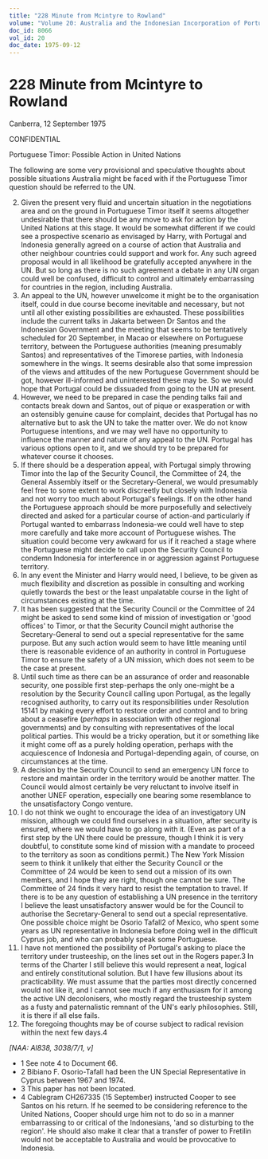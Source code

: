 ```yaml
---
title: "228 Minute from Mcintyre to Rowland"
volume: "Volume 20: Australia and the Indonesian Incorporation of Portuguese Timor, 1974-1976"
doc_id: 8066
vol_id: 20
doc_date: 1975-09-12
---
```


# 228 Minute from Mcintyre to Rowland

Canberra, 12 September 1975

CONFIDENTIAL

Portuguese Timor: Possible Action in United Nations

The following are some very provisional and speculative thoughts about possible situations Australia might be faced with if the Portuguese Timor question should be referred to the UN.

  2. Given the present very fluid and uncertain situation in the negotiations area and on the ground in Portuguese Timor itself it seems altogether undesirable that there should be any move to ask for action by the United Nations at this stage. It would be somewhat different if we could see a prospective scenario as envisaged by Harry, with Portugal and Indonesia generally agreed on a course of action that Australia and other neighbour countries could support and work for. Any such agreed proposal would in all likelihood be gratefully accepted anywhere in the UN. But so long as there is no such agreement a debate in any UN organ could well be confused, difficult to control and ultimately embarrassing for countries in the region, including Australia.
  3. An appeal to the UN, however unwelcome it might be to the organisation itself, could in due course become inevitable and necessary, but not until all other existing possibilities are exhausted. These possibilities include the current talks in Jakarta between Dr Santos and the Indonesian Government and the meeting that seems to be tentatively scheduled for 20 September, in Macao or elsewhere on Portuguese territory, between the Portuguese authorities (meaning presumably Santos) and representatives of the Timorese parties, with Indonesia somewhere in the wings. It seems desirable also that some impression of the views and attitudes of the new Portuguese Government should be got, however ill-informed and uninterested these may be. So we would hope that Portugal could be dissuaded from going to the UN at present.
  4. However, we need to be prepared in case the pending talks fail and contacts break down and Santos, out of pique or exasperation or with an ostensibly genuine cause for complaint, decides that Portugal has no alternative but to ask the UN to take the matter over. We do not know Portuguese intentions, and we may well have no opportunity to influence the manner and nature of any appeal to the UN. Portugal has various options open to it, and we should try to be prepared for whatever course it chooses.
  5. If there should be a desperation appeal, with Portugal simply throwing Timor into the lap of the Security Council, the Committee of 24, the General Assembly itself or the Secretary-General, we would presumably feel free to some extent to work discreetly but closely with Indonesia and not worry too much about Portugal's feelings. If on the other hand the Portuguese approach should be more purposefully and selectively directed and asked for a particular course of action-and particularly if Portugal wanted to embarrass Indonesia-we could well have to step more carefully and take more account of Portuguese wishes. The situation could become very awkward for us if it reached a stage where the Portuguese might decide to call upon the Security Council to condemn Indonesia for interference in or aggression against Portuguese territory.
  6. In any event the Minister and Harry would need, I believe, to be given as much flexibility and discretion as possible in consulting and working quietly towards the best or the least unpalatable course in the light of circumstances existing at the time.
  7. It has been suggested that the Security Council or the Committee of 24 might be asked to send some kind of mission of investigation or 'good offices' to Timor, or that the Security Council might authorise the Secretary-General to send out a special representative for the same purpose. But any such action would seem to have little meaning until there is reasonable evidence of an authority in control in Portuguese Timor to ensure the safety of a UN mission, which does not seem to be the case at present.
  8. Until such time as there can be an assurance of order and reasonable security, one possible first step-perhaps the only one-might be a resolution by the Security Council calling upon Portugal, as the legally recognised authority, to carry out its responsibilities under Resolution 15141 by making every effort to restore order and control and to bring about a ceasefire (_perhaps_ in association with other regional governments) and by consulting with representatives of the local political parties. This would be a tricky operation, but it or something like it might come off as a purely holding operation, perhaps with the acquiescence of Indonesia and Portugal-depending again, of course, on circumstances at the time.
  9. A decision by the Security Council to send an emergency UN force to restore and maintain order in the territory would be another matter. The Council would almost certainly be very reluctant to involve itself in another UNEF operation, especially one bearing some resemblance to the unsatisfactory Congo venture.
  10. I do not think we ought to encourage the idea of an investigatory UN mission, although we could find ourselves in a situation, after security is ensured, where we would have to go along with it. (Even as part of a first step by the UN there could be pressure, though I think it is very doubtful, to constitute some kind of mission with a mandate to proceed to the territory as soon as conditions permit.) The New York Mission seem to think it unlikely that either the Security Council or the Committee of 24 would be keen to send out a mission of its own members, and I hope they are right, though one cannot be sure. The Committee of 24 finds it very hard to resist the temptation to travel. If there is to be any question of establishing a UN presence in the territory I believe the least unsatisfactory answer would be for the Council to authorise the Secretary-General to send out a special representative. One possible choice might be Osorio Tafall2 of Mexico, who spent some years as UN representative in Indonesia before doing well in the difficult Cyprus job, and who can probably speak some Portuguese.
  11. I have not mentioned the possibility of Portugal's asking to place the territory under trusteeship, on the lines set out in the Rogers paper.3 In terms of the Charter I still believe this would represent a neat, logical and entirely constitutional solution. But I have few illusions about its practicability. We must assume that the parties most directly concerned would not like it, and I cannot see much if any enthusiasm for it among the active UN decolonisers, who mostly regard the trusteeship system as a fusty and paternalistic remnant of the UN's early philosophies. Still, it is there if all else fails.
  12. The foregoing thoughts may be of course subject to radical revision within the next few days.4



_[NAA: Al838, 3038/7/1, v]_

  * 1 See note 4 to Document 66. 
  * 2 Bibiano F. Osorio-Tafall had been the UN Special Representative in Cyprus between 1967 and 1974. 
  * 3 This paper has not been located. 
  * 4 Cablegram CH267335 (15 September) instructed Cooper to see Santos on his return. If he seemed to be considering reference to the United Nations, Cooper should urge him not to do so in a manner embarrassing to or critical of the Indonesians, 'and so disturbing to the region'. He should also make it clear that a transfer of power to Fretilin would not be acceptable to Australia and would be provocative to Indonesia. 


